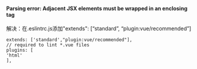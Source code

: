 #### Parsing error: Adjacent JSX elements must be wrapped in an enclosing tag
解决：在.eslintrc.js添加"extends": [“standard”, “plugin:vue/recommended”]
```
extends: ['standard',"plugin:vue/recommended"],
// required to lint *.vue files
plugins: [
'html'
],
```

